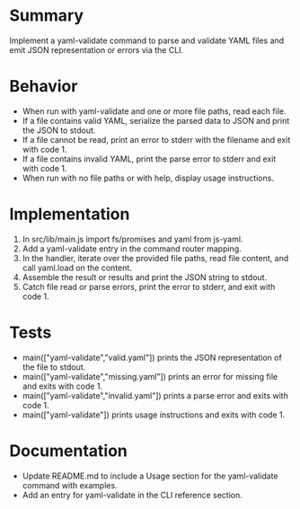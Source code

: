 # Summary

Implement a yaml-validate command to parse and validate YAML files and emit JSON representation or errors via the CLI.

# Behavior

* When run with yaml-validate and one or more file paths, read each file.
* If a file contains valid YAML, serialize the parsed data to JSON and print the JSON to stdout.
* If a file cannot be read, print an error to stderr with the filename and exit with code 1.
* If a file contains invalid YAML, print the parse error to stderr and exit with code 1.
* When run with no file paths or with help, display usage instructions.

# Implementation

1. In src/lib/main.js import fs/promises and yaml from js-yaml.
2. Add a yaml-validate entry in the command router mapping.
3. In the handler, iterate over the provided file paths, read file content, and call yaml.load on the content.
4. Assemble the result or results and print the JSON string to stdout.
5. Catch file read or parse errors, print the error to stderr, and exit with code 1.

# Tests

* main(["yaml-validate","valid.yaml"]) prints the JSON representation of the file to stdout.
* main(["yaml-validate","missing.yaml"]) prints an error for missing file and exits with code 1.
* main(["yaml-validate","invalid.yaml"]) prints a parse error and exits with code 1.
* main(["yaml-validate"]) prints usage instructions and exits with code 1.

# Documentation

* Update README.md to include a Usage section for the yaml-validate command with examples.
* Add an entry for yaml-validate in the CLI reference section.